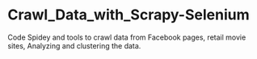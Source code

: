 # Crawl_Data_with_Scrapy-Selenium
Code Spidey and tools to crawl data from Facebook pages, retail movie sites, Analyzing and clustering the data.
